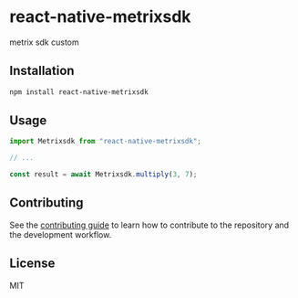 # react-native-metrixsdk

metrix sdk custom

## Installation

```sh
npm install react-native-metrixsdk
```

## Usage

```js
import Metrixsdk from "react-native-metrixsdk";

// ...

const result = await Metrixsdk.multiply(3, 7);
```

## Contributing

See the [contributing guide](CONTRIBUTING.md) to learn how to contribute to the repository and the development workflow.

## License

MIT
